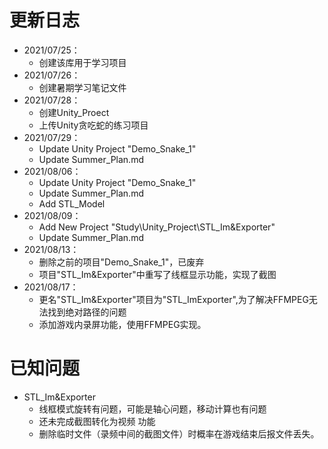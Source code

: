 # 更新日志
- 2021/07/25：
    - 创建该库用于学习项目
- 2021/07/26：
    - 创建暑期学习笔记文件
- 2021/07/28：
    - 创建Unity_Proect
    - 上传Unity贪吃蛇的练习项目
- 2021/07/29：
    - Update Unity Project "Demo_Snake_1"
    - Update Summer_Plan.md
- 2021/08/06：
    - Update Unity Project "Demo_Snake_1"
    - Update Summer_Plan.md
	- Add STL_Model
- 2021/08/09：
    - Add New Project "Study\Unity_Project\STL_Im&Exporter"
    - Update Summer_Plan.md
- 2021/08/13：
    - 删除之前的项目"Demo_Snake_1"，已废弃
    - 项目"STL_Im&Exporter"中重写了线框显示功能，实现了截图
- 2021/08/17：
    - 更名"STL_Im&Exporter"项目为"STL_ImExporter",为了解决FFMPEG无法找到绝对路径的问题
    - 添加游戏内录屏功能，使用FFMPEG实现。
# 已知问题
- STL_Im&Exporter
    - 线框模式旋转有问题，可能是轴心问题，移动计算也有问题
    - 还未完成截图转化为视频 功能
    - 删除临时文件（录频中间的截图文件）时概率在游戏结束后报文件丢失。
